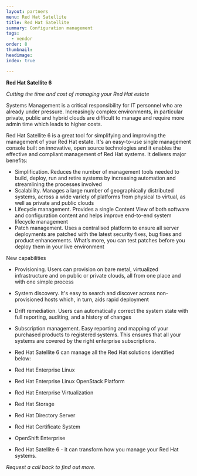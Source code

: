 ```yaml
---
layout: partners
menu: Red Hat Satellite
title: Red Hat Satellite
summary: Configuration management
tags:
  - vendor
order: 8
thumbnail:
headimage:
index: true

---
```

**Red Hat Satellite 6**

*Cutting the time and cost of managing your Red Hat estate*

Systems Management is a critical responsibility for IT personnel who are already under pressure. Increasingly complex environments, in particular private, public and hybrid clouds are difficult to manage and require more admin time which leads to higher costs.


Red Hat Satellite 6 is a great tool for simplifying and improving the management of your Red Hat estate. It's an easy-to-use single management console built on innovative, open source technologies and it enables the effective and compliant management of Red Hat systems. It delivers major benefits:

* Simplification. Reduces the number of management tools needed to build, deploy, run and retire systems by increasing automation and streamlining the processes involved
* Scalability. Manages a large number of geographically distributed systems, across a wide variety of platforms from physical to virtual, as well as private and public clouds
* Lifecycle management. Provides a single Content View of both software and configuration content and helps improve end-to-end system lifecycle management
* Patch management. Uses a centralised platform to ensure all server deployments are patched with the latest security fixes, bug fixes and product enhancements. What’s more, you can test patches before you deploy them in your live environment

New capabilities

* Provisioning. Users can provision on bare metal, virtualized infrastructure and on public or private clouds, all from one place and with one simple process
* System discovery. It's easy to search and discover across non-provisioned hosts which, in turn, aids rapid deployment
* Drift remediation. Users can automatically correct the system state with full reporting, auditing, and a history of changes
* Subscription management. Easy reporting and mapping of your purchased products to registered systems. This ensures that all your systems are covered by the right enterprise subscriptions.
* Red Hat Satellite 6 can manage all the Red Hat solutions identified below:

* Red Hat Enterprise Linux
* Red Hat Enterprise Linux OpenStack Platform
* Red Hat Enterprise Virtualization
* Red Hat Storage
* Red Hat Directory Server
* Red Hat Certificate System
* OpenShift Enterprise
* Red Hat Satellite 6 - it can transform how you manage your Red Hat systems.

*Request a call back to find out more.*
